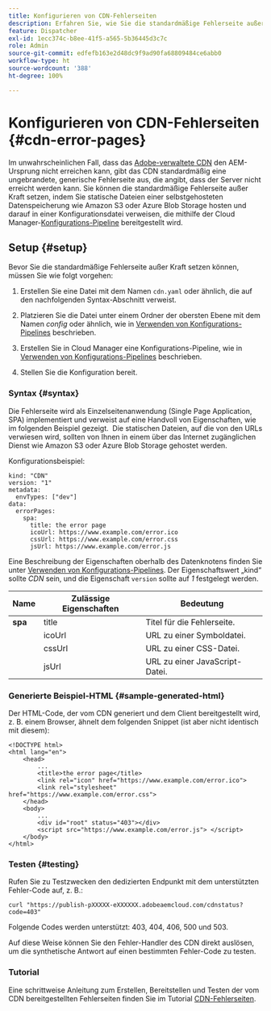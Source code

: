 ```yaml
---
title: Konfigurieren von CDN-Fehlerseiten
description: Erfahren Sie, wie Sie die standardmäßige Fehlerseite außer Kraft setzen können, indem Sie statische Dateien in einer selbstgehosteten Datenspeicherung wie Amazon S3 oder Azure Blob Storage hosten und darauf in einer Konfigurationsdatei verweisen, die mithilfe der Cloud Manager-Konfigurations-Pipeline bereitgestellt wird.
feature: Dispatcher
exl-id: 1ecc374c-b8ee-41f5-a565-5b36445d3c7c
role: Admin
source-git-commit: edfefb163e2d48dc9f9ad90fa68809484ce6abb0
workflow-type: ht
source-wordcount: '388'
ht-degree: 100%

---
```



# Konfigurieren von CDN-Fehlerseiten {#cdn-error-pages}

Im unwahrscheinlichen Fall, dass das [Adobe-verwaltete CDN](/help/implementing/dispatcher/cdn.md#aem-managed-cdn) den AEM-Ursprung nicht erreichen kann, gibt das CDN standardmäßig eine ungebrandete, generische Fehlerseite aus, die angibt, dass der Server nicht erreicht werden kann. Sie können die standardmäßige Fehlerseite außer Kraft setzen, indem Sie statische Dateien einer selbstgehosteten Datenspeicherung wie Amazon S3 oder Azure Blob Storage hosten und darauf in einer Konfigurationsdatei verweisen, die mithilfe der Cloud Manager-[Konfigurations-Pipeline](/help/operations/config-pipeline.md#managing-in-cloud-manager) bereitgestellt wird.

## Setup {#setup}

Bevor Sie die standardmäßige Fehlerseite außer Kraft setzen können, müssen Sie wie folgt vorgehen:

1. Erstellen Sie eine Datei mit dem Namen `cdn.yaml` oder ähnlich, die auf den nachfolgenden Syntax-Abschnitt verweist.

1. Platzieren Sie die Datei unter einem Ordner der obersten Ebene mit dem Namen *config* oder ähnlich, wie in [Verwenden von Konfigurations-Pipelines](/help/operations/config-pipeline.md#folder-structure) beschrieben.

1. Erstellen Sie in Cloud Manager eine Konfigurations-Pipeline, wie in [Verwenden von Konfigurations-Pipelines](/help/operations/config-pipeline.md#managing-in-cloud-manager) beschrieben.

1. Stellen Sie die Konfiguration bereit.

### Syntax {#syntax}

Die Fehlerseite wird als Einzelseitenanwendung (Single Page Application, SPA) implementiert und verweist auf eine Handvoll von Eigenschaften, wie im folgenden Beispiel gezeigt.   Die statischen Dateien, auf die von den URLs verwiesen wird, sollten von Ihnen in einem über das Internet zugänglichen Dienst wie Amazon S3 oder Azure Blob Storage gehostet werden.

Konfigurationsbeispiel:

```
kind: "CDN"
version: "1"
metadata:
  envTypes: ["dev"]
data:
  errorPages:
    spa:
      title: the error page
      icoUrl: https://www.example.com/error.ico
      cssUrl: https://www.example.com/error.css
      jsUrl: https://www.example.com/error.js
```

Eine Beschreibung der Eigenschaften oberhalb des Datenknotens finden Sie unter [Verwenden von Konfigurations-Pipelines](/help/operations/config-pipeline.md#common-syntax). Der Eigenschaftswert „kind“ sollte *CDN* sein, und die Eigenschaft `version` sollte auf *1* festgelegt werden.


| Name | Zulässige Eigenschaften | Bedeutung |
|-----------|--------------------------|-------------|
| **spa** | title | Titel für die Fehlerseite. |
|     | icoUrl | URL zu einer Symboldatei. |
|     | cssUrl | URL zu einer CSS-Datei. |
|     | jsUrl | URL zu einer JavaScript-Datei. |

### Generierte Beispiel-HTML {#sample-generated-html}

Der HTML-Code, der vom CDN generiert und dem Client bereitgestellt wird, z. B. einem Browser, ähnelt dem folgenden Snippet (ist aber nicht identisch mit diesem):

```
<!DOCTYPE html>
<html lang="en">
    <head>
        ...
        <title>the error page</title>
        <link rel="icon" href="https://www.example.com/error.ico">
        <link rel="stylesheet" href="https://www.example.com/error.css">
    </head>
    <body>
        ...
        <div id="root" status="403"></div>
        <script src="https://www.example.com/error.js"> </script>
    </body>
</html>
```

### Testen {#testing}

Rufen Sie zu Testzwecken den dedizierten Endpunkt mit dem unterstützten Fehler-Code auf, z. B.:

```
curl "https://publish-pXXXXX-eXXXXXX.adobeaemcloud.com/cdnstatus?code=403"
```

Folgende Codes werden unterstützt: 403, 404, 406, 500 und 503.

Auf diese Weise können Sie den Fehler-Handler des CDN direkt auslösen, um die synthetische Antwort auf einen bestimmten Fehler-Code zu testen.

### Tutorial

Eine schrittweise Anleitung zum Erstellen, Bereitstellen und Testen der vom CDN bereitgestellten Fehlerseiten finden Sie im Tutorial [CDN-Fehlerseiten](https://experienceleague.adobe.com/de/docs/experience-manager-learn/cloud-service/content-delivery/custom-error-pages#cdn-error-pages).


